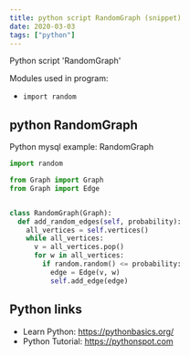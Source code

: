 ```yaml
---
title: python script RandomGraph (snippet)
date: 2020-03-03
tags: ["python"]
---
```

Python script 'RandomGraph'


Modules used in program: 
* `import random`

## python RandomGraph

Python mysql example: RandomGraph

```python
import random

from Graph import Graph
from Graph import Edge


class RandomGraph(Graph):
  def add_random_edges(self, probability):
    all_vertices = self.vertices()
    while all_vertices:
      v = all_vertices.pop()
      for w in all_vertices:
        if random.random() <= probability:
          edge = Edge(v, w)
          self.add_edge(edge)

```

## Python links

- Learn Python: https://pythonbasics.org/
- Python Tutorial: https://pythonspot.com
